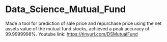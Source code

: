 # Data_Science_Mutual_Fund
Made a tool for prediction of sale price and repurchase price using the net assets value of the mutual fund stocks, achieved a peak accuracy of 99.9999998%. 
Youtube link: https://tinyurl.com/DSMutualFund
